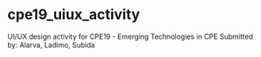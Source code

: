 # cpe19_uiux_activity
UI/UX design activity for CPE19 - Emerging Technologies in CPE
Submitted by: Alarva, Ladimo, Subida
